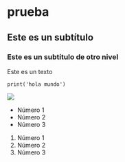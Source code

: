 # prueba
## Este es un subtítulo
### Este es un subtítulo de otro nivel

Este es un texto

``print('hola mundo')``

![](https://es.wizcase.com/wp-content/uploads/2022/03/GitHub-Logo.png)

* Número 1
* Número 2
* Número 3


1. Número 1
2. Número 2
3. Número 3

